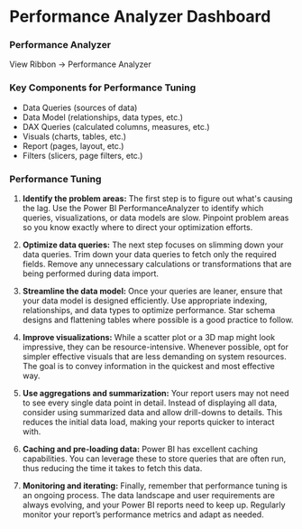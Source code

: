 # Performance Analyzer Dashboard
### Performance Analyzer
View Ribbon -> Performance Analyzer

### Key Components for Performance Tuning
- Data Queries (sources of data)
- Data Model (relationships, data types, etc.)
- DAX Queries (calculated columns, measures, etc.)
- Visuals (charts, tables, etc.)
- Report (pages, layout, etc.)
- Filters (slicers, page filters, etc.)

### Performance Tuning
1. **Identify the problem areas:** The first step is to figure out what's causing the lag. Use the Power BI PerformanceAnalyzer to identify which queries, visualizations, or data models are slow. Pinpoint problem areas so you know exactly where to direct your optimization efforts.

2. **Optimize data queries:** The next step focuses on slimming down your data queries. Trim down your data queries to fetch only the required fields. Remove any unnecessary calculations or transformations that are being performed during data import.

3. **Streamline the data model:** Once your queries are leaner, ensure that your data model is designed efficiently. Use appropriate indexing, relationships, and data types to optimize performance. Star schema designs and flattening tables where possible is a good practice to follow.

4. **Improve visualizations:** While a scatter plot or a 3D map might look impressive, they can be resource-intensive. Whenever possible, opt for simpler effective visuals that are less demanding on system resources. The goal is to convey information in the quickest and most effective way.

5. **Use aggregations and summarization:** Your report users may not need to see every single data point in detail. Instead of displaying all data, consider using summarized data and allow drill-downs to details. This reduces the initial data load, making your reports quicker to interact with.

6. **Caching and pre-loading data:** Power BI has excellent caching capabilities. You can leverage these to store queries that are often run, thus reducing the time it takes to fetch this data.

7. **Monitoring and iterating:** Finally, remember that performance tuning is an ongoing process. The data landscape and user requirements are always evolving, and your Power BI reports need to keep up. Regularly monitor your report’s performance metrics and adapt as needed.